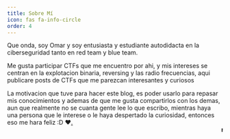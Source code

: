 ```yaml
---
title: Sobre Mí 
icon: fas fa-info-circle
order: 4
---
```


Que onda, soy Omar y soy entusiasta y estudiante autodidacta en la ciberseguridad tanto en red team y blue team.<br>

Me gusta participar CTFs que me encuentro por ahi, y mis intereses se centran en la explotacion binaria, reversing y las radio frecuencias, aqui publicare posts de CTFs que me parezcan interesantes y curiosos <br>

La motivacion que tuve para hacer este blog, es poder usarlo para repasar mis conocimientos y ademas de que me gusta compartirlos con los demas, aun que realmente no se cuanta gente lee lo que escribo, mientras haya una persona que le interese o le haya despertado la curiosidad, entonces eso me hara feliz :D ❤[.](https://youtu.be/66Caca7kycI)
<br>
<marquee><b>nya~</b></marquee>
